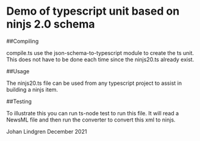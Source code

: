# Demo of typescript unit based on ninjs 2.0 schema

##Compiling

compile.ts use the json-schema-to-typescript module to create the ts unit.
This does not have to be done each time since the ninjs20.ts already exist.


##Usage

The ninjs20.ts file can be used from any typescript project to assist in building a ninjs item.


##Testing

To illustrate this you can run ts-node test to run this file. It will read a NewsML file and then run the converter to convert this xml to ninjs.





Johan Lindgren December 2021